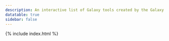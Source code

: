 ```yaml
---
description: An interactive list of Galaxy tools created by the Galaxy Tool Metadata Extractor.
datatable: true
sidebar: false
---
```


<div markdown="0">
{% include index.html %}
</div>